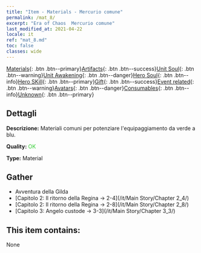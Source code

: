 ```yaml
---
title: "Item - Materials - Mercurio comune"
permalink: /mat_8/
excerpt: "Era of Chaos  Mercurio comune"
last_modified_at: 2021-04-22
locale: it
ref: "mat_8.md"
toc: false
classes: wide
---
```

 [Materials](/ItemsIT/){: .btn .btn--primary}[Artifacts](/ItemsIT/Artifacts/){: .btn .btn--success}[Unit Soul](/ItemsIT/UnitSoul/){: .btn .btn--warning}[Unit Awakening](/ItemsIT/UnitAwakening/){: .btn .btn--danger}[Hero Soul](/ItemsIT/HeroSoul/){: .btn .btn--info}[Hero SKill](/ItemsIT/HeroSkill/){: .btn .btn--primary}[Gift](/ItemsIT/Gift/){: .btn .btn--success}[Event related](/ItemsIT/Events/){: .btn .btn--warning}[Avatars](/ItemsIT/Avatars/){: .btn .btn--danger}[Consumables](/ItemsIT/Consumables/){: .btn .btn--info}[Unknown](/ItemsIT/Unknown/){: .btn .btn--primary}

## Dettagli
 **Descrizione:** Materiali comuni per potenziare l'equipaggiamento da verde a blu.

 **Quality:** <span style="color: #32CD32">OK</span>

 **Type:** Material

## Gather

*    Avventura della Gilda 
*    [Capitolo 2: Il ritorno della Regina -> 2-4](/it/Main Story/Chapter 2_4/) 
*    [Capitolo 2: Il ritorno della Regina -> 2-8](/it/Main Story/Chapter 2_8/) 
*    [Capitolo 3: Angelo custode -> 3-3](/it/Main Story/Chapter 3_3/) 

## This item contains:

  None

